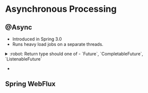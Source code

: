 # Asynchronous Processing

## @Async

- Introduced in Spring 3.0
- Runs heavy load jobs on a separate threads.
 
<details>

<summary> 
:robot: Return type should one of - `Future`, `CompletableFuture`, `ListenableFuture` 
</summary>

**Future**:
- Future class represents a future result of an asynchronous computation. This result will eventually appear in the Future after the processing is complete.

- Example of creating a simple task - 
      
    ```java
     public class SquareCalculator {
    
       private ExecutorService executor = Executors.newSingleThreadExecutor();
    
       public Future<Integer> calculate(Integer input) {        
        return executor.submit(() -> {
            Thread.sleep(1000);
            return input * input;
        });
       }
     }
     ```
  
  - `Callable` is an interface representing a task that returns a result, and has a single `call()` method. Here we’ve created an instance of it using a lambda expression. 
  - Creating an instance of `Callable` doesn’t take us anywhere; we still have to pass this instance to an executor that will take care of starting the task in a new thread, and give us back the valuable `Future` object. That’s where `ExecutorService` comes in.
  - We used the basic `newSingleThreadExecutor()`, which gives us an `ExecutorService` capable of handling a single thread at a time. 
  - Once we have an `ExecutorService` object, we just need to call `submit()`, passing our `Callable` as an argument. Then `submit()` will start the task and return a `FutureTask` object, which is an implementation of the `Future` interface.

    >  Running the above code in 2 parallel threads - \
          private ExecutorService executor = Executors.newFixedThreadPool(2);
        

- Consuming `Future` to see the result -
  - `Future.isDone()` tells us if the executor has finished processing the task. If the task is complete, it will return true; otherwise, it returns false.
    ```java 
       Future<Integer> future = new SquareCalculator().calculate(10);
    
       while(!future.isDone()) {
       System.out.println("Calculating...");
       Thread.sleep(300);
       }
    
       Integer result = future.get();
    ```
        
  - `get()` has an overloaded version that takes a timeout and a TimeUnit as arguments -
        
    ```java 
    Integer result = future.get(500, TimeUnit.MILLISECONDS);
    ```
        
  - The difference between `get(long, TimeUnit)` and `get()` is that the former will throw a `TimeoutException` if the task doesn’t return before the specified timeout period.
  - Suppose we triggered a task, but for some reason, we don’t care about the result anymore. We can use `Future.cancel(boolean)` to tell the executor to stop the operation and interrupt its underlying thread.
        
    ```java 
     Future<Integer> future = new SquareCalculator().calculate(4);
     boolean canceled = future.cancel(true);
    ```
  
**Completable Future**:

- The `Future` interface gives a result of an asynchronous computation, but it do not have any methods to combine these computations or handle possible errors.
- Along with the `Future` interface, `CompletableFuture` **_class_** also implemented the `CompletionStage` interface. This interface defines the contract for an asynchronous computation step that we can combine with other steps.
      
  ```java 
     public Future<String> calculateAsync() throws InterruptedException {
        CompletableFuture<String> completableFuture = new CompletableFuture<>();

        Executors.newCachedThreadPool().submit(() -> {
        Thread.sleep(500);
        completableFuture.complete("Hello");
        return null;
        });

        return completableFuture;
     }
  ```
      
- We simply call the method, receive the `Future` instance, and call the `get` method on it when we’re ready to block for the result.
- If we already know the result of a computation, we can use the static `completedFuture` method with an argument that represents the result of this computation. Consequently, the `get` method of the `Future` will never block, immediately returning this result instead.
      
  ```java 
     Future<String> completableFuture = calculateAsync();
     // ...
     String result = completableFuture.get();
     assertEquals("Hello", result);
  ```
      
  ```java 
     Future<String> completableFuture =
     CompletableFuture.completedFuture("Hello");
     // ...
     String result = completableFuture.get();
     assertEquals("Hello", result);
  ```

</details>

- 

## Spring WebFlux